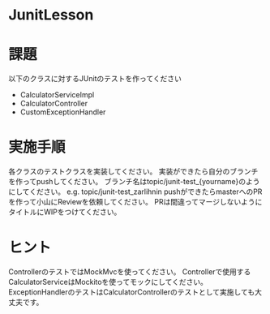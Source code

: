# JunitLesson
# 課題
以下のクラスに対するJUnitのテストを作ってください
- CalculatorServiceImpl
- CalculatorController
- CustomExceptionHandler

# 実施手順
各クラスのテストクラスを実装してください。
実装ができたら自分のブランチを作ってpushしてください。
ブランチ名はtopic/junit-test_{yourname}のようにしてください。
e.g. topic/junit-test_zarlihnin
pushができたらmasterへのPRを作って小山にReviewを依頼してください。
PRは間違ってマージしないようにタイトルにWIPをつけてください。

# ヒント
ControllerのテストではMockMvcを使ってください。
Controllerで使用するCalculatorServiceはMockitoを使ってモックにしてください。
ExceptionHandlerのテストはCalculatorControllerのテストとして実施しても大丈夫です。
